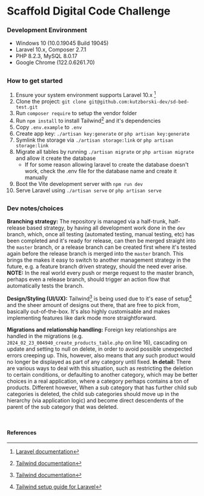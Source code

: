 # Scaffold Digital Code Challenge

### Development Environment
- Windows 10 (10.0.19045 Build 19045)
- Laravel 10.x, Composer 2.7.1
- PHP 8.2.3, MySQL 8.0.17
- Google Chrome (122.0.6261.70)

##
### How to get started
1. Ensure your system environment supports Laravel 10.x [^1]
2. Clone the project: `git clone git@github.com:kutzborski-dev/sd-bed-test.git`
3. Run `composer require` to setup the vendor folder
4. Run `npm install` to install Tailwind[^2] and it's dependencies
5. Copy `.env.example` to `.env`
6. Create app key: `./artisan key:generate` or `php artisan key:generate`
8. Symlink the storage via `./artisan storage:link` or `php artisan storage:link`
9. Migrate all tables by running `./artisan migrate` or `php artisan migrate` and allow it create the database
   * If for some reason allowing laravel to create the database doesn't work, check the .env file for the database name and create it manually
9. Boot the Vite development server with `npm run dev`
10. Serve Laravel using `./artisan serve` or `php artisan serve`

##
### Dev notes/choices
**Branching strategy:** The repository is managed via a half-trunk, half-release based strategy, by having all development work done in the `dev` branch, which, once all testing (automated testing, manual testing, etc) has been completed and it's ready for release, can then be merged straight into the `master` branch, or a release branch can be created first where it's tested again before the release branch is merged into the `master` branch. This brings the makes it easy to switch to another management strategy in the future, e.g. a feature branch driven strategy, should the need ever arise. **NOTE:** In the real world every push or merge request to the master branch, perhaps even a release branch, should trigger an action flow that automatically tests the branch.

**Design/Styling (UI/UX):** Tailwind[^2] is being used due to it's ease of setup[^3] and the sheer amount of designs out there, that are free to pick from, basically out-of-the-box. It's also highly customisable and makes implementing features like dark mode more straightforward.

**Migrations and relationship handling:** Foreign key relationships are handled in the migrations (e.g. `2024_02_23_004940_create_products_table.php` on line 16), cascading on update and setting to null on delete, in order to avoid possible unexpected errors creeping up. This, however, also means that any such product would no longer be displayed as part of any category until fixed. **In detail:** There are various ways to deal with this situation, such as restricting the deletion to certain conditions, or defaulting to another category, which may be better choices in a real application, where a category perhaps contains a ton of products. Different however, When a sub category that has further child sub categories is deleted, the child sub categories should move up in the hierarchy (via application logic) and become direct descendents of the parent of the sub category that was deleted.

<br/>

#### References
[^1]: [Laravel documentation](https://laravel.com/docs/10.x/readme)
[^2]: [Tailwind documentation](https://tailwindcss.com)
[^3]: [Tailwind setup guide for Laravel](https://tailwindcss.com/docs/guides/laravel)